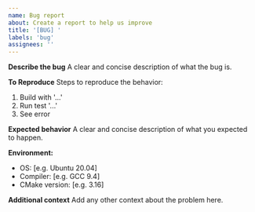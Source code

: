 ```yaml
---
name: Bug report
about: Create a report to help us improve
title: '[BUG] '
labels: 'bug'
assignees: ''
---
```


**Describe the bug**
A clear and concise description of what the bug is.

**To Reproduce**
Steps to reproduce the behavior:
1. Build with '...'
2. Run test '...'
3. See error

**Expected behavior**
A clear and concise description of what you expected to happen.

**Environment:**
 - OS: [e.g. Ubuntu 20.04]
 - Compiler: [e.g. GCC 9.4]
 - CMake version: [e.g. 3.16]

**Additional context**
Add any other context about the problem here.
